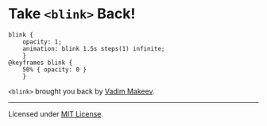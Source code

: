 # Take `<blink>` Back!

	blink {
		opacity: 1;
		animation: blink 1.5s steps(1) infinite;
		}
	@keyframes blink {
		50% { opacity: 0 }
		}

`<blink>` brought you back by [Vadim Makeev](https://github.com/pepelsbey).

---
Licensed under [MIT License](LICENSE.md).
